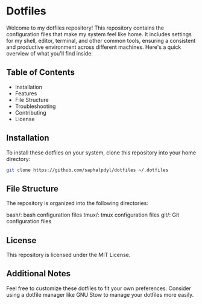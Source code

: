 # Dotfiles

Welcome to my dotfiles repository!
This repository contains the configuration files that make my system feel like home. It includes settings for my shell, editor, terminal, and other common tools, ensuring a consistent and productive environment across different machines.
Here's a quick overview of what you'll find inside:

## Table of Contents

- Installation
- Features
- File Structure
- Troubleshooting
- Contributing
- License

## Installation

To install these dotfiles on your system, clone this repository into your home directory:

```bash
git clone https://github.com/saphalpdyl/dotfiles ~/.dotfiles
```

## File Structure

The repository is organized into the following directories:

bash/: bash configuration files
tmux/: tmux configuration files
git/: Git configuration files

## License
This repository is licensed under the MIT License.

## Additional Notes
Feel free to customize these dotfiles to fit your own preferences.
Consider using a dotfile manager like GNU Stow to manage your dotfiles more easily.

